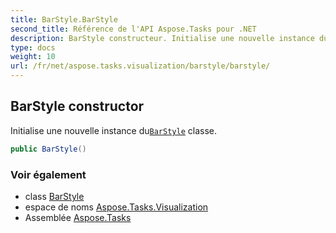 ```yaml
---
title: BarStyle.BarStyle
second_title: Référence de l'API Aspose.Tasks pour .NET
description: BarStyle constructeur. Initialise une nouvelle instance duBarStyle classe.
type: docs
weight: 10
url: /fr/net/aspose.tasks.visualization/barstyle/barstyle/
---
```

## BarStyle constructor

Initialise une nouvelle instance du[`BarStyle`](../) classe.

```csharp
public BarStyle()
```

### Voir également

* class [BarStyle](../)
* espace de noms [Aspose.Tasks.Visualization](../../barstyle/)
* Assemblée [Aspose.Tasks](../../../)


